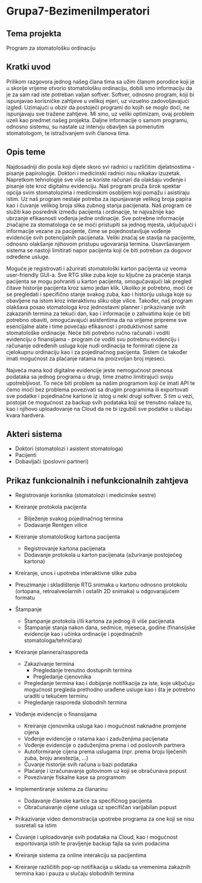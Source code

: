 # Grupa7-BezimeniImperatori
## Tema projekta 
Program za stomatološku ordinaciju  

## Kratki uvod 
Prilikom razgovora jednog našeg člana tima sa užim članom porodice koji je u skorije vrijeme otvorio stomatološku ordinaciju, dobili smo informaciju da je za sam rad iste potreban valjan softver. Softver, odnosno program, koji bi ispunjavao korisničke zahtjeve u velikoj mjeri, uz vizuelno zadovoljavajući izgled. Uzimajući  u obzir da postojeći programi do kojih se moglo doći, ne ispunjavaju sve tražene zahtjeve. Mi smo, uz veliki optimizam, ovaj problem uzeli kao predmet našeg projekta.
Daljne informacije o samom programu, odnosno sistemu, su nastale uz intervju obavljen sa pomenutim stomatologom, te istraživanjem svih članova tima.

## Opis teme
Najdosadniji dio posla koji dijele skoro svi radnici u različitim djelatnostima - pisanje papirologije. Doktori i medicinski radnici nisu nikakav izuzetak. Napretkom tehnologije sve više se koriste računari da olakšaju vođenje i pisanje iste kroz digitalnu evidenciju. Naš program pruža širok spektar opcija svim stomatolozima i medicinskim osobljem koji pomažu i asistiraju istim. Uz naš program nestaje potreba za ispunjavanje velikog broja papira kao i čuvanje velikog broja slika zubnog stanja pacijenata. Naš program će služiti kao posrednik između pacijenta i ordinacije, te najvažnije kao ubrzanje efikasnosti vođenja jedne ordinacije. Sve potrebne informacije značajne za stomatologa će se moći pristupiti sa jednog mjesta, uključujući i informacije vezane za pacijente, čime se pojednostavljuje vođenje evidencije svih potencijalnih pacijenata. Veliki značaj se stavlja na pacijente, odnosno olakšanje njihovom pristupu ugovaranja termina. Usavršavanjem sistema se nastoji limitirati napor pacijenta koji će biti potreban za dogovor određene usluge.

Moguće je registrovati i ažurirati stomatološki karton pacijenta uz veoma user-friendly GUI-a. Sve RTG slike zuba koje su ključne za praćenje stanja pacijenta se mogu pohraniti u karton pacijenta, omogučavajući lak pregled čitave historije pacijenta kroz samo jedan klik. Ukoliko je potrebno, moći će se pregledati i specifično stanje svakog zuba, kao i historiju usluga koje su obavljene na istom kroz interaktivnu sliku obje vilice. Također, naš program olakšava posao stomatologa kroz jednostavni planner i prikazivanje svih zakazanih termina za tekući dan, kao i informacije o zahvatima koje će biti potrebno obaviti, omogućavajući asistentima da na vrijeme pripreme sve esencijalne alate i time povećaju efikasnost i produktivnost same stomatološke ordinacije. Neće biti potrebno ručno računati i voditi evidenciju o finansijama - program će voditi svu potrebnu evidenciju i računanje određenih usluga koje nudi ordinacija te formirati cijene za cjelokupnu ordinaciju kao i za pojedinačnog pacijenta. Sistem će također imati mogućnost za plaćanje ratama na proizvoljan broj mjeseci. 
  
Najveća mana kod digitalne evidencije jeste nemogućnost prenosa podataka sa jednog programa u drugi, time znatno limitirajući svoju upotrebljivost.
To neće biti problem sa našim programom koji će imati API te ćemo moći bez problema povezivati sa drugim programima ili exportovati sve podatke i pojedinačne kartone iz istog u neki drugi softver. S tim u vezi, postojat će mogućnost za backup svih podataka koji se trenutno nalaze tu, kao i njihovo uploadovanje na Cloud da ne bi izgubili sve podatke u slučaju kvara hardvera.  

## Akteri sistema 
- Doktori (stomatolozi i asistent stomatologa)
- Pacijenti
- Dobavljači (poslovni partneri)

## Prikaz funkcionalnih i nefunkcionalnih zahtjeva
  - Registrovanje korisnika (stomatolozi i medicinske sestre)

  - Kreiranje protokola pacijenta 
    - Bilježenje svakog pojedinačnog termina
    - Dodavanje Rentgen vilice
  
  - Kreiranje stomatološkog kartona pacijenta 
    - Registrovanje kartona pacijenata
    - Dodavanje protokola u karton pacijenata (ažuriranje postojećeg kartona)
   
  - Kreiranje, unos i upotreba interaktivne slike zuba
  
  - Preuzimanje i skladištenje RTG snimaka u kartonu odnosno protokolu (ortopana, retroalveolarnih i ostalih 2D snimaka) u odgovarajućem formatu
  
  - Štampanje 
    - Štampanje protokola i/ili kartona za jednog ili više pacijenata
    - Štampanje stanja nakon dana, sedmice, mjeseca, godine (finansijske evidencije kao i učinka ordinacije i pojedinačnih stomatologa/tehničara)
  
  - Kreiranje plannera/rasporeda
    - Zakazivanje termina
      - Pregledanje trenutno dostupnih termina
      - Pregledanje cjenovnika
    - Pregledanje termina kao i dobijanje notifikacija za iste, koje uključuju mogućnost pregleda prethodno urađene usluge kao i šta je potrebno uraditi u tekućem terminu
    - Pregledanje rasporeda slobodnih termina 

  - Vođenje evidencije o finansijama
    - Kreiranje cjenovnika usluga kao i mogućnost naknadne promjene cijena
    - Vođenje evidencije o ratama kao i zaduženjima pacijenata
    - Vođenje evidencije o zaduženjima prema i od poslovnih partnera 
    - Autoformiranje cijena prema uslugama (npr. prema broju liječenih zuba, broju anestezija, ...)
    - Čuvanje historije svih računa u bazi podataka
    - Plaćanje i izračunavanje gotovinom uz koji se obračunava popust 
    - Povezivanje fiskalne kase sa programom 

  - Implementiranje sistema za članarinu
    - Dodavanje članske kartice za specifičnog pacijenta
    - Obračunavanje cijene usluga uz specifičan varijabilan popust

  - Prikazivanje video demonstracija upotrebe programa za one koji se nisu susretali sa istim

  - Čuvanje i uploadovanje svih podataka na Cloud, kao i mogućnost exportovanja istih te pravljenje backup fajla sa svim podacima

  - Kreiranje sistema za online interakciju sa pacijentima

  - Kreiranje različitih pop-up notifikacija u skladu sa vremenima zakaznih termina kao i pauza u slučaju slobodnih termina
   
